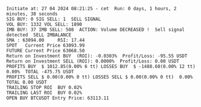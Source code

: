     Initiate at: 27 04 2024 08:21:25 - cet  Run: 0 days, 1 hours, 2 minutes, 38 seconds
    SIG BUY: 0 SIG SELL: 1  SELL SIGNAL
    VOL BUY: 1332 VOL SELL: 1890
    IMB BUY: 37 IMB SELL: 508  ACTION: Volume DECREASED !  Sell signal detected  SELL IMBALANCE
    SMA : 63094.00     RSI: 17.44
    SPOT   Current Price 63093.99
    FUTURE Current Price 63068.50
    Return on Investment BUY  (ROI): -0.0303%  Profit/Loss: -95.55 USDT
    Return on Investment SELL (ROI): 0.0000%  Profit/Loss: 0.00 USDT
    PROFITS BUY  $ 1012.85(0.00% 6 tt) LOSSES BUY  $ -1488.60(0.00% 12 tt)  0.00%  TOTAL -475.75 USDT
    PROFITS SELL $ 0.00(0.00% 0 tt) LOSSES SELL $ 0.00(0.00% 0 tt)  0.00%  TOTAL 0.00 USDT
    TRAILING STOP ROI  BUY 0.02%
    TRAILING LAST ROI  BUY 0.02%
    OPEN BUY BTCUSDT Entry Price: 63113.11

